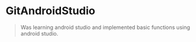# GitAndroidStudio
> Was learning android studio and implemented basic functions using android studio.
